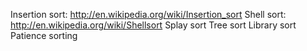 ﻿Insertion sort: http://en.wikipedia.org/wiki/Insertion_sort
Shell sort: http://en.wikipedia.org/wiki/Shellsort
Splay sort
Tree sort
Library sort
Patience sorting